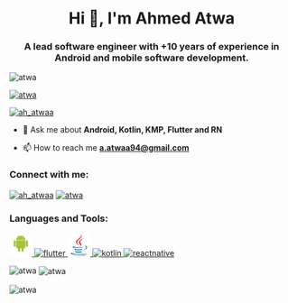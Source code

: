<h1 align="center">Hi 👋, I'm Ahmed Atwa</h1>
<h3 align="center">A lead software engineer with +10 years of experience in Android and mobile software development.</h3>

<p align="left"> <img src="https://komarev.com/ghpvc/?username=atwa&label=Profile%20views&color=0e75b6&style=flat" alt="atwa" /> </p>

<p align="left"> <a href="https://github.com/ryo-ma/github-profile-trophy"><img src="https://github-profile-trophy.vercel.app/?username=atwa" alt="atwa" /></a> </p>

<p align="left"> <a href="https://twitter.com/ah_atwaa" target="blank"><img src="https://img.shields.io/twitter/follow/ah_atwaa?logo=twitter&style=for-the-badge" alt="ah_atwaa" /></a> </p>

- 💬 Ask me about **Android, Kotlin, KMP, Flutter and RN**

- 📫 How to reach me **a.atwaa94@gmail.com**

<h3 align="left">Connect with me:</h3>
<p align="left">
<a href="https://twitter.com/ah_atwaa" target="blank"><img align="center" src="https://raw.githubusercontent.com/rahuldkjain/github-profile-readme-generator/master/src/images/icons/Social/twitter.svg" alt="ah_atwaa" height="30" width="40" /></a>
<a href="https://linkedin.com/in/atwa" target="blank"><img align="center" src="https://raw.githubusercontent.com/rahuldkjain/github-profile-readme-generator/master/src/images/icons/Social/linked-in-alt.svg" alt="atwa" height="30" width="40" /></a>
</p>

<h3 align="left">Languages and Tools:</h3>
<p align="left"> <a href="https://developer.android.com" target="_blank" rel="noreferrer"> <img src="https://raw.githubusercontent.com/devicons/devicon/master/icons/android/android-original-wordmark.svg" alt="android" width="40" height="40"/> </a> <a href="https://flutter.dev" target="_blank" rel="noreferrer"> <img src="https://www.vectorlogo.zone/logos/flutterio/flutterio-icon.svg" alt="flutter" width="40" height="40"/> </a> <a href="https://www.java.com" target="_blank" rel="noreferrer"> <img src="https://raw.githubusercontent.com/devicons/devicon/master/icons/java/java-original.svg" alt="java" width="40" height="40"/> </a> <a href="https://kotlinlang.org" target="_blank" rel="noreferrer"> <img src="https://www.vectorlogo.zone/logos/kotlinlang/kotlinlang-icon.svg" alt="kotlin" width="40" height="40"/> </a> <a href="https://reactnative.dev/" target="_blank" rel="noreferrer"> <img src="https://reactnative.dev/img/header_logo.svg" alt="reactnative" width="40" height="40"/> </a> </p>

<p><img align="left" src="https://github-readme-stats.vercel.app/api/top-langs?username=atwa&show_icons=true&locale=en&layout=compact" alt="atwa" /></p>

<p>&nbsp;<img align="center" src="https://github-readme-stats.vercel.app/api?username=atwa&show_icons=true&locale=en" alt="atwa" /></p>

<p><img align="center" src="https://github-readme-streak-stats.herokuapp.com/?user=atwa&" alt="atwa" /></p>
